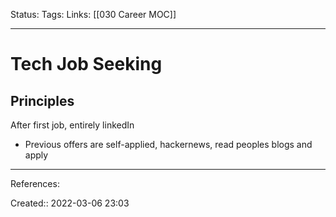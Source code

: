 Status: 
Tags: 
Links: [[030 Career MOC]]
___

# Tech Job Seeking
## Principles
After first job, entirely linkedIn
- Previous offers are self-applied, hackernews, read peoples blogs and apply
___
References:

Created:: 2022-03-06 23:03
